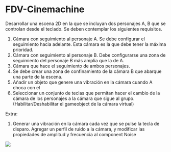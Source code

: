 # FDV-Cinemachine

Desarrollar una escena 2D en la que se incluyan dos personajes A, B que se controlan desde el teclado. Se deben contemplar los siguientes requisitos.

1) Cámara con seguimiento al personaje A. Se debe configurar el seguimiento hacia adelante. Esta cámara es la que debe tener la máxima prioridad.
2) Cámara con seguimiento al personaje B. Debe configurarse una zona de seguimiento del personaje B más amplia que la de A.
3) Cámara que hace el seguimiento de ambos personajes.
4) Se debe crear una zona de confinamiento de la cámara B que abarque una parte de la escena.
5) Añadir un objeto que genere una vibración en la cámara cuando A choca con el
6) Seleccionar un conjunto de teclas que permitan hacer el cambio de la cámara de los personajes a la cámara que sigue al grupo. (Habilitar/Deshabilitar el gameobject de la cámara virtual)

Extra:
1) Generar una vibración en la cámara cada vez que se pulse la tecla de disparo. Agregar un perfil de ruido a la cámara, y modificar las propiedades de amplitud y frecuencia al component Noise

![](Gif-FDVCinemachine.gif)
